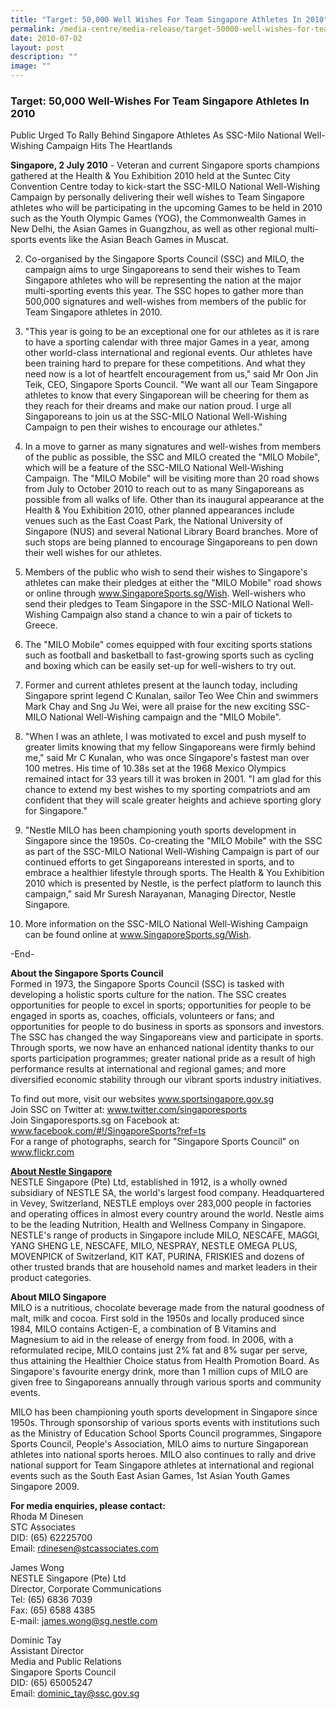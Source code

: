 ```yaml
---
title: "Target: 50,000 Well Wishes For Team Singapore Athletes In 2010"
permalink: /media-centre/media-release/target-50000-well-wishes-for-team-singapore-athletes-in-2010/
date: 2010-07-02
layout: post
description: ""
image: ""
---
```

### **Target: 50,000 Well-Wishes For Team Singapore Athletes In 2010**

Public Urged To Rally Behind Singapore Athletes As SSC-Milo National Well-Wishing Campaign Hits The Heartlands

**Singapore, 2 July 2010** - Veteran and current Singapore sports champions gathered at the Health & You Exhibition 2010 held at the Suntec City Convention Centre today to kick-start the SSC-MILO National Well-Wishing Campaign by personally delivering their well wishes to Team Singapore athletes who will be participating in the upcoming Games to be held in 2010 such as the Youth Olympic Games (YOG), the Commonwealth Games in New Delhi, the Asian Games in Guangzhou, as well as other regional multi-sports events like the Asian Beach Games in Muscat.

2. Co-organised by the Singapore Sports Council (SSC) and MILO, the campaign aims to urge Singaporeans to send their wishes to Team Singapore athletes who will be representing the nation at the major multi-sporting events this year. The SSC hopes to gather more than 500,000 signatures and well-wishes from members of the public for Team Singapore athletes in 2010.

3. "This year is going to be an exceptional one for our athletes as it is rare to have a sporting calendar with three major Games in a year, among other world-class international and regional events. Our athletes have been training hard to prepare for these competitions. And what they need now is a lot of heartfelt encouragement from us," said Mr Oon Jin Teik, CEO, Singapore Sports Council. "We want all our Team Singapore athletes to know that every Singaporean will be cheering for them as they reach for their dreams and make our nation proud. I urge all Singaporeans to join us at the SSC-MILO National Well-Wishing Campaign to pen their wishes to encourage our athletes."

4. In a move to garner as many signatures and well-wishes from members of the public as possible, the SSC and MILO created the "MILO Mobile", which will be a feature of the SSC-MILO National Well-Wishing Campaign. The "MILO Mobile" will be visiting more than 20 road shows from July to October 2010 to reach out to as many Singaporeans as possible from all walks of life. Other than its inaugural appearance at the Health & You Exhibition 2010, other planned appearances include venues such as the East Coast Park, the National University of Singapore (NUS) and several National Library Board branches. More of such stops are being planned to encourage Singaporeans to pen down their well wishes for our athletes.

5. Members of the public who wish to send their wishes to Singapore's athletes can make their pledges at either the "MILO Mobile" road shows or online through www.SingaporeSports.sg/Wish. Well-wishers who send their pledges to Team Singapore in the SSC-MILO National Well-Wishing Campaign also stand a chance to win a pair of tickets to Greece.

6. The "MILO Mobile" comes equipped with four exciting sports stations such as football and basketball to fast-growing sports such as cycling and boxing which can be easily set-up for well-wishers to try out.

7. Former and current athletes present at the launch today, including Singapore sprint legend C Kunalan, sailor Teo Wee Chin and swimmers Mark Chay and Sng Ju Wei, were all praise for the new exciting SSC-MILO National Well-Wishing campaign and the "MILO Mobile".

8. "When I was an athlete, I was motivated to excel and push myself to greater limits knowing that my fellow Singaporeans were firmly behind me," said Mr C Kunalan, who was once Singapore's fastest man over 100 metres. His time of 10.38s set at the 1968 Mexico Olympics remained intact for 33 years till it was broken in 2001. "I am glad for this chance to extend my best wishes to my sporting compatriots and am confident that they will scale greater heights and achieve sporting glory for Singapore."

9. "Nestle MILO has been championing youth sports development in Singapore since the 1950s. Co-creating the "MILO Mobile" with the SSC as part of the SSC-MILO National Well-Wishing Campaign is part of our continued efforts to get Singaporeans interested in sports, and to embrace a healthier lifestyle through sports. The Health & You Exhibition 2010 which is presented by Nestle, is the perfect platform to launch this campaign," said Mr Suresh Narayanan, Managing Director, Nestle Singapore.

10. More information on the SSC-MILO National Well-Wishing Campaign can be found online at www.SingaporeSports.sg/Wish.

-End-

**About the Singapore Sports Council**
<br>
Formed in 1973, the Singapore Sports Council (SSC) is tasked with developing a holistic sports culture for the nation. The SSC creates opportunities for people to excel in sports; opportunities for people to be engaged in sports as, coaches, officials, volunteers or fans; and opportunities for people to do business in sports as sponsors and investors. The SSC has changed the way Singaporeans view and participate in sports. Through sports, we now have an enhanced national identity thanks to our sports participation programmes; greater national pride as a result of high performance results at international and regional games; and more diversified economic stability through our vibrant sports industry initiatives.

To find out more, visit our websites www.sportsingapore.gov.sg
<br>
Join SSC on Twitter at: www.twitter.com/singaporesports
<br>
Join Singaporesports.sg on Facebook at: www.facebook.com/#!/SingaporeSports?ref=ts
<br>
For a range of photographs, search for "Singapore Sports Council" on www.flickr.com

[**About Nestle Singapore**](https://www.nestle.com.sg/)
<br>
NESTLE Singapore (Pte) Ltd, established in 1912, is a wholly owned subsidiary of NESTLE SA, the world's largest food company. Headquartered in Vevey, Switzerland, NESTLE employs over 283,000 people in factories and operating offices in almost every country around the world. Nestle aims to be the leading Nutrition, Health and Wellness Company in Singapore. NESTLE's range of products in Singapore include MILO, NESCAFE, MAGGI, YANG SHENG LE, NESCAFE, MILO, NESPRAY, NESTLE OMEGA PLUS, MOVENPICK of Switzerland, KIT KAT, PURINA, FRISKIES and dozens of other trusted brands that are household names and market leaders in their product categories.

**About MILO Singapore**
<br>
MILO is a nutritious, chocolate beverage made from the natural goodness of malt, milk and cocoa. First sold in the 1950s and locally produced since 1984, MILO contains Actigen-E, a combination of B Vitamins and Magnesium to aid in the release of energy from food. In 2006, with a reformulated recipe, MILO contains just 2% fat and 8% sugar per serve, thus attaining the Healthier Choice status from Health Promotion Board. As Singapore's favourite energy drink, more than 1 million cups of MILO are given free to Singaporeans annually through various sports and community events.

MILO has been championing youth sports development in Singapore since 1950s. Through sponsorship of various sports events with institutions such as the Ministry of Education School Sports Council programmes, Singapore Sports Council, People's Association, MILO aims to nurture Singaporean athletes into national sports heroes. MILO also continues to rally and drive national support for Team Singapore athletes at international and regional events such as the South East Asian Games, 1st Asian Youth Games Singapore 2009.

**For media enquiries, please contact:**
<br>
Rhoda M Dinesen
<br>
STC Associates
<br>
DID: (65) 62225700
<br>
Email: [rdinesen@stcassociates.com](mailto:rdinesen@stcassociates.com)

James Wong
<br>
NESTLE Singapore (Pte) Ltd
<br>
Director, Corporate Communications
<br>
Tel: (65) 6836 7039
<br>
Fax: (65) 6588 4385
<br>
E-mail: [james.wong@sg.nestle.com](mailto:james.wong@sg.nestle.com)

Dominic Tay
<br>
Assistant Director
<br>
Media and Public Relations
<br>
Singapore Sports Council
<br>
DID: (65) 65005247
<br>
Email: [dominic_tay@ssc.gov.sg](mailto:dominic_tay@ssc.gov.sg)